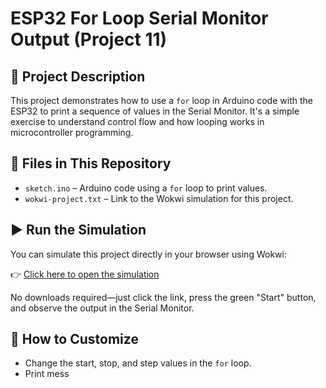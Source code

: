 # ESP32 For Loop Serial Monitor Output (Project 11)

## 🚦 Project Description

This project demonstrates how to use a `for` loop in Arduino code with the ESP32 to print a sequence of values in the Serial Monitor. It's a simple exercise to understand control flow and how looping works in microcontroller programming.

## 📁 Files in This Repository

- `sketch.ino` – Arduino code using a `for` loop to print values.
- `wokwi-project.txt` – Link to the Wokwi simulation for this project.

## ▶️ Run the Simulation

You can simulate this project directly in your browser using Wokwi:

👉 [Click here to open the simulation](https://wokwi.com/projects/432202287025046529)

No downloads required—just click the link, press the green "Start" button, and observe the output in the Serial Monitor.

## 🔧 How to Customize

- Change the start, stop, and step values in the `for` loop.
- Print mess
